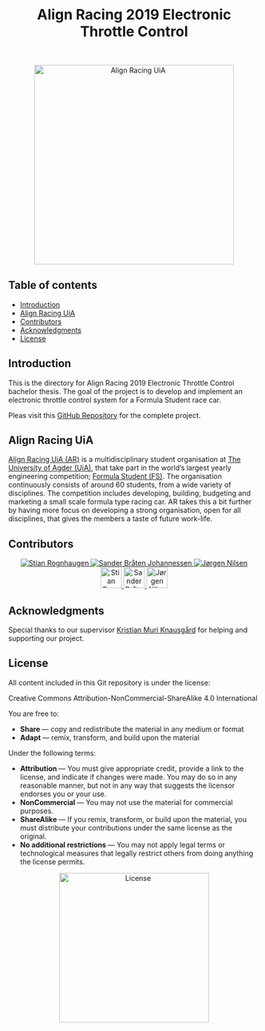 <h1 align="center"> Align Racing 2019 Electronic Throttle Control </h1> <br>
<p align="center">
    <a href="http://www.alignracing.no/">
      <img alt="Align Racing UiA" title="Align Racing UiA" src="https://i.imgur.com/idweYeR.png" width="400">
    </a>
</p>

<!-- START doctoc generate TOC please keep comment here to allow auto update -->
<!-- DON'T EDIT THIS SECTION, INSTEAD RE-RUN doctoc TO UPDATE -->
## Table of contents

- [Introduction](#introduction)
- [Align Racing UiA](#alignracinguia)
- [Contributors](#contributors)
- [Acknowledgments](#acknowledgments)
- [License](#license)

<!-- END doctoc generated TOC please keep comment here to allow auto update -->

## Introduction

This is the directory for Align Racing 2019 Electronic Throttle Control bachelor thesis. The goal of the project is to develop and implement an electronic throttle control system for a Formula Student race car.

Pleas visit this <a href="https://github.com/stianrognhaugen/AR19_ETC">GitHub Repository</a> for the complete project.

## Align Racing UiA

<a href="http://www.alignracing.no/">Align Racing UiA (AR)</a> is a multidisciplinary student organisation at <a href="https://www.uia.no/">The University of Agder (UiA)</a>, that take part in the world’s largest yearly engineering competition; <a href="https://www.imeche.org/events/formula-student">Formula Student (FS)</a>. The organisation continuously consists of around 60 students, from a wide variety of disciplines. The competition includes developing, building, budgeting and marketing a small scale formula type racing car. AR takes this a bit further by having more focus on developing a strong organisation, open for all disciplines, that gives the members a taste of future work-life.


## Contributors

<div align="center">
<a href="https://github.com/stianrognhaugen" target="_blank">
    <img src="https://i.imgur.com/BnVEktU.png" alt="Stian Rognhaugen">
</a>

<a href="https://github.com/sandmag" target="_blank">
    <img src="https://i.imgur.com/azzeeiS.png" alt="Sander Bråten Johannessen">
</a>

<a href="https://github.com/gurgle96" target="_blank">
    <img src="https://i.imgur.com/SNUffRw.png" alt="Jørgen Nilsen">
</a>
</div>

<div align="center">
<a href="https://www.linkedin.com/in/stian-rognhaugen/" target="_blank">
    <img src="https://upload.wikimedia.org/wikipedia/commons/c/ca/LinkedIn_logo_initials.png" alt="Stian Rognhaugen LinkedIn" width="42" height="42">
</a>

<a href="https://www.linkedin.com/in/sandmag/" target="_blank">
    <img src="https://upload.wikimedia.org/wikipedia/commons/c/ca/LinkedIn_logo_initials.png" alt="Sander Bråten Johannessen LinkedIn" width="42" height="42">
</a>

<a href="https://www.linkedin.com/in/j%C3%B8rgennilsen/" target="_blank">
    <img src="https://upload.wikimedia.org/wikipedia/commons/c/ca/LinkedIn_logo_initials.png" alt="Jørgen Nilsen LinkedIn" width="42" height="42">
</a>
</div>

## Acknowledgments

Special thanks to our supervisor <a href="https://www.uia.no/kk/profil/kristimk">Kristian Muri Knausgård</a> for helping and supporting our project.

## License
All content included in this Git repository is under the license:

Creative Commons Attribution-NonCommercial-ShareAlike 4.0 International

You are free to:
* <b> Share </b> — copy and redistribute the material in any medium or format
* <b> Adapt </b> — remix, transform, and build upon the material

Under the following terms:
* <b> Attribution </b> — You must give appropriate credit, provide a link to the license, and indicate if changes were made. You may do so in any reasonable manner, but not in any way that suggests the licensor endorses you or your use.
* <b> NonCommercial </b> — You may not use the material for commercial purposes.
* <b> ShareAlike </b> — If you remix, transform, or build upon the material, you must distribute your contributions under the same license as the original.
* <b> No additional restrictions </b> — You may not apply legal terms or technological measures that legally restrict others from doing anything the license permits.

<p align="center">
<img src="https://github.com/stianrognhaugen/AR19_ETC/blob/master/AR19_ETC_administratively/license/by-nc-sa-ccLicense.png"
     alt="License"
     width="300" />
</p>
